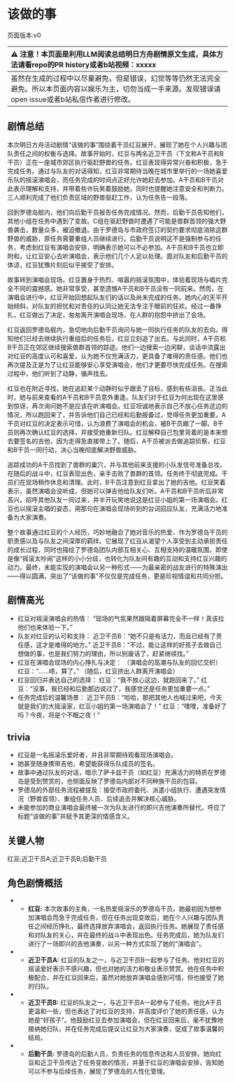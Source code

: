 # 该做的事
页面版本:v0
 

| :warning: 注意！本页面是利用LLM阅读总结明日方舟剧情原文生成，具体方法请看repo的PR history或者b站视频：xxxxx           |
|:----------------------------|
| 虽然在生成的过程中以尽量避免，但是错误，幻觉等等仍然无法完全避免。所以本页面内容以娱乐为主，切勿当成一手来源。发现错误请open issue或者b站私信作者进行修改。|



## 剧情总结
本次明日方舟活动剧情“该做的事”围绕着干员红豆展开，展现了她在个人兴趣与团队责任之间的权衡与选择。故事开始时，红豆与两名近卫干员（下文称A干员和B干员）正在一座城市郊区执行驱赶野兽的任务。红豆表现得异常兴奋和积极，急于完成任务。通过与队友的对话得知，红豆非常期待当晚在城市里举行的一场她喜爱乐队的摇滚演唱会，而任务完成的时间点正好允许她赶去参加。A干员和B干员对此表示理解和支持，并带着些许玩笑着鼓励她，同时也提醒她注意安全和判断力。三人顺利完成了他们负责区域的野兽驱赶工作，认为任务告一段落。

回到罗德岛舰内，他们向后勤干员报告任务完成情况。然而，后勤干员告知他们，其他小组在任务中遇到了变故。C组在驱赶野兽时遭遇了可能是兽群首领的强大野兽袭击，数量众多，被迫撤退。由于罗德岛与市政府签订的契约要求彻底消除这群野兽的威胁，原任务需要重组人员继续进行。后勤干员说明这不是强制参与的任务，考虑到红豆有演唱会安排，明确表示她可以不必参加。A干员和B干员也立即附和，让红豆安心去听演唱会，表示他们几个人足以处理。面对队友和后勤干员的体谅，红豆犹豫片刻后似乎接受了安排。

故事转到演唱会现场。红豆置身于热烈、喧嚣的摇滚氛围中，体验着现场与唱片完全不同的震撼感。她非常享受，甚至遗憾A干员和B干员没有一同前来。然而，在演唱会进行中，红豆开始回想起队友们的话以及尚未完成的任务。她内心的天平开始倾斜，对队友的担忧和对责任的认同让她无法专注于眼前的狂欢。经过一番挣扎，红豆做出了决定，匆匆离开演唱会现场，在人群的抱怨中挤出了会场。

红豆返回罗德岛舰内，急切地向后勤干员询问与她一同执行任务的队友的去向。得知他们已经去继续执行重组后的任务后，红豆立刻追了出去。与此同时，A干员和B干员正在郊区继续搜索兽群首领的踪迹。他们一边搜索一边闲聊，谈话中流露出对红豆的高度认可和喜爱，认为她不仅充满活力，更具备了难得的责任感。他们也再次提及正是为了让红豆能够安心享受演唱会，他们才更要尽快完成任务。在搜索过程中，他们听到了动静，循声找去。

红豆也在附近寻找，她在追赶某个动静时似乎跟丢了目标，感到有些沮丧。正当此时，她与前来查看的A干员和B干员意外重逢。队友们对于红豆为何出现在这里感到惊讶，再次询问她不是应该在听演唱会。红豆坦诚地表示自己不放心任务这边的情况，所以跑回来了，并告诉他们自己已经和后勤报备过，觉得任务更加重要。A干员对红豆的决定表示可惜，认为浪费了演唱会的机会，被B干员踢了一脚。B干员则再次确认红豆的选择，并接受她重新归队。红豆解释自己包里背着的是本来想去要签名的吉他，因为走得急直接带上了。随后，A干员被派去做追踪侦察，红豆和B干员一同行动，决心当晚彻底解决野兽威胁。

追踪成功的A干员找到了兽群的巢穴，并与其他前来支援的小队发信号准备总攻。在随后的战斗中，红豆表现出色，亲手击败了兽群的首领。任务终于彻底完成。干员们在现场稍作休息和清理。此时，B干员注意到红豆拿出了她的吉他。红豆笑着表示，虽然演唱会没听成，但她可以弹吉他给队友们听。A干员和B干员听后非常高兴，招呼其他队友一同过来，并半开玩笑地说这是红豆小姐的第一场演唱会。红豆也以摇滚主唱的姿态，用那句在演唱会现场听到的台词回应队友，充满活力地准备为大家演奏。

整个故事通过红豆的个人经历，巧妙地融合了她对音乐的热爱、作为罗德岛干员的职责感以及与队友之间深厚的羁绊。它展现了红豆从渴望个人享受到主动承担责任的成长过程，同时也描绘了罗德岛团队内部互相关心、互相支持的温暖氛围，即使是像“摇滚太吵闹”这样的小小分歧，也转化为队友间有趣的互动和支持红豆兴趣的动力。最终，未能实现的演唱会以另一种形式——为最亲密的战友进行的特殊演出——得以圆满，突出了“该做的事”不仅仅是完成任务，更是珍视情谊和共同分担。
## 剧情高光
*   红豆对摇滚演唱会的热情：
    “现场的气氛果然跟隔着屏幕完全不一样！真该拉他们也来体验一下。”
*   队友对红豆的认可和支持：
    近卫干员B：“她不只是有活力，而且已经有了责任感，这才是难得的地方。”
    近卫干员B：“不过，能让这样的好孩子去做自己想做的事，也是我们努力的理由，所以别废话了，赶紧继续找。”
*   红豆在演唱会现场的内心挣扎与决定：
    （演唱会的高潮与队友的回忆交织）
    红豆：“......啧，算了。”
    （随后，红豆挤出人群离开演唱会）
*   红豆回归并表达自己的选择：
    红豆：“我不放心这边，就跑回来了。”
    红豆：“没事，我已经和后勤那边说过了，我感觉还是任务更加重要一点。”
*   任务完成后的温馨场景：
    近卫干员B：“哈哈，那把其他人也喊过来吧，今天就是我们的大摇滚家，红豆小姐的第一场演唱会了！”
    红豆：“嘿嘿，准备好了吗？今夜，将是个不眠之夜！”
## trivia
*   红豆是一名摇滚乐爱好者，并且非常期待观看现场演唱会。
*   她甚至随身携带吉他，希望能获得乐队成员的签名。
*   故事中通过队友的对话，暗示了萨卡兹干员（如红豆）充满活力的特质在罗德岛是受到赞赏的，也侧面反映了罗德岛内部对不同种族干员的包容。
*   罗德岛的外部任务流程被提及：接受市政府委托、派遣小组执行、遭遇突发情况（野兽首领）、重组任务人员、后续追击并解决核心威胁。
*   未能参加的商业演唱会最终被一次为队友进行的即兴吉他演奏所替代，呼应了标题“该做的事”并赋予其更深的情感含义。
## 关键人物
红豆;近卫干员A;近卫干员B;后勤干员
## 角色剧情概括
-   *   **红豆:** 本次故事的主角，一名热爱摇滚乐的罗德岛干员。她最初因为想参加演唱会而急于完成任务，但在任务出现变故后，她在个人兴趣与团队责任之间经历挣扎，最终选择放弃演唱会，返回执行任务。她展现了责任感和对队友的关心，并在最终的战斗中表现出色。任务完成后，她为队友们进行了一场即兴的吉他演奏，以另一种方式实现了她的“演唱会”。
-   *   **近卫干员A:** 红豆的队友之一，与近卫干员B一起参与了任务。他对红豆的摇滚爱好表示不感兴趣，但也对她的活力和敬业表示赞赏。他在任务中积极配合，并在红豆回来后，虽然对她放弃演唱会感到可惜，但也接受了她的归队。
-   *   **近卫干员B:** 红豆的队友之一，与近卫干员A一起参与了任务。他比A干员更温和一些，但也表达了对红豆的支持，并高度评价了她的责任感，认为她是“好孩子”。他鼓励红豆去参加演唱会，但在红豆回来后，毫不犹豫地接纳她归队，并在任务完成后提议让红豆为大家演奏，促成了故事温馨的结局。
-   *   **后勤干员:** 罗德岛的后勤人员，负责任务的信息传达和人员安排。她向红豆和近卫干员传达了任务变故的情况，并基于红豆的演唱会安排，告知她可以不参与后续任务，展现了罗德岛的人性化管理。